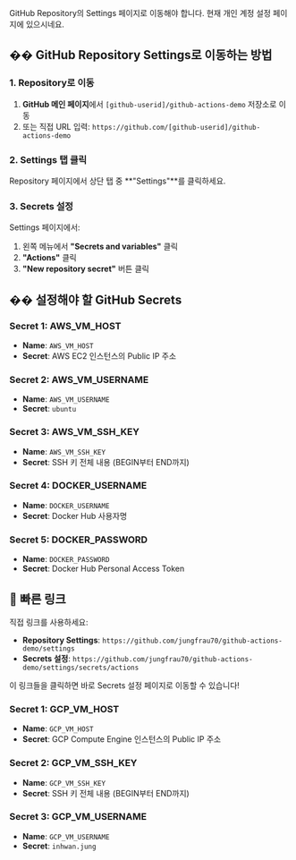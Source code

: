 GitHub Repository의 Settings 페이지로 이동해야 합니다. 현재 개인 계정 설정 페이지에 있으시네요.

## �� GitHub Repository Settings로 이동하는 방법

### 1. Repository로 이동
1. **GitHub 메인 페이지**에서 `[github-userid]/github-actions-demo` 저장소로 이동
2. 또는 직접 URL 입력: `https://github.com/[github-userid]/github-actions-demo`

### 2. Settings 탭 클릭
Repository 페이지에서 상단 탭 중 **"Settings"**를 클릭하세요.

### 3. Secrets 설정
Settings 페이지에서:
1. 왼쪽 메뉴에서 **"Secrets and variables"** 클릭
2. **"Actions"** 클릭
3. **"New repository secret"** 버튼 클릭

## �� 설정해야 할 GitHub Secrets

### Secret 1: AWS_VM_HOST
- **Name**: `AWS_VM_HOST`
- **Secret**: AWS EC2 인스턴스의 Public IP 주소

### Secret 2: AWS_VM_USERNAME
- **Name**: `AWS_VM_USERNAME`  
- **Secret**: `ubuntu`

### Secret 3: AWS_VM_SSH_KEY
- **Name**: `AWS_VM_SSH_KEY`
- **Secret**: SSH 키 전체 내용 (BEGIN부터 END까지)

### Secret 4: DOCKER_USERNAME
- **Name**: `DOCKER_USERNAME`
- **Secret**: Docker Hub 사용자명

### Secret 5: DOCKER_PASSWORD
- **Name**: `DOCKER_PASSWORD`
- **Secret**: Docker Hub Personal Access Token

## 🚀 빠른 링크

직접 링크를 사용하세요:
- **Repository Settings**: `https://github.com/jungfrau70/github-actions-demo/settings`
- **Secrets 설정**: `https://github.com/jungfrau70/github-actions-demo/settings/secrets/actions`

이 링크들을 클릭하면 바로 Secrets 설정 페이지로 이동할 수 있습니다!

### Secret 1: GCP_VM_HOST
- **Name**: `GCP_VM_HOST`
- **Secret**: GCP Compute Engine 인스턴스의 Public IP 주소

### Secret 2: GCP_VM_SSH_KEY
- **Name**: `GCP_VM_SSH_KEY`
- **Secret**: SSH 키 전체 내용 (BEGIN부터 END까지)

### Secret 3: GCP_VM_USERNAME
- **Name**: `GCP_VM_USERNAME`
- **Secret**: `inhwan.jung`
